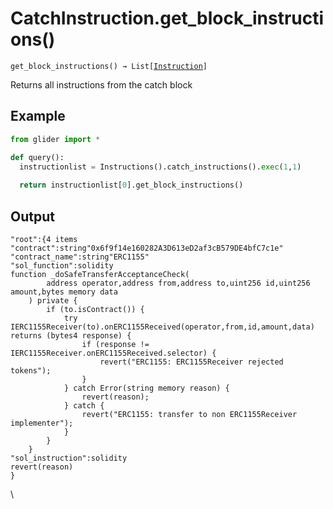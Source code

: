 # CatchInstruction.get\_block\_instructions()

`get_block_instructions() → List[`[`Instruction`](../)`]`

Returns all instructions from the catch block

## Example

```python
from glider import *

def query():
  instructionlist = Instructions().catch_instructions().exec(1,1)
  
  return instructionlist[0].get_block_instructions()
```

## Output

```solidity
"root":{4 items
"contract":string"0x6f9f14e160282A3D613eD2af3cB579DE4bfC7c1e"
"contract_name":string"ERC1155"
"sol_function":solidity
function _doSafeTransferAcceptanceCheck(
        address operator,address from,address to,uint256 id,uint256 amount,bytes memory data
    ) private {
        if (to.isContract()) {
            try IERC1155Receiver(to).onERC1155Received(operator,from,id,amount,data) returns (bytes4 response) {
                if (response != IERC1155Receiver.onERC1155Received.selector) {
                    revert("ERC1155: ERC1155Receiver rejected tokens");
                }
            } catch Error(string memory reason) {
                revert(reason);
            } catch {
                revert("ERC1155: transfer to non ERC1155Receiver implementer");
            }
        }
    }
"sol_instruction":solidity
revert(reason)
}
```

\
